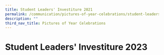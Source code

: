 ```yaml
---
title: Student Leaders' Investiture 2021
permalink: /communication/pictures-of-year-celebrations/student-leaders-investiture-2021/
description: ""
third_nav_title: Pictures of Year Celebrations
---
```

# **Student Leaders' Investiture 2023**

